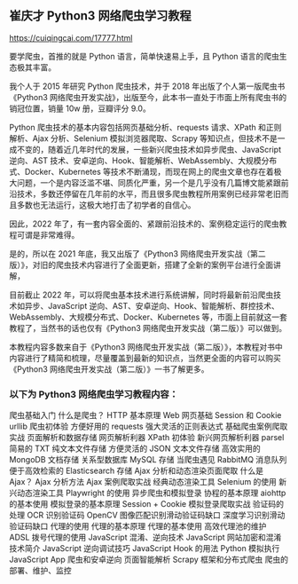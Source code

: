 
## 崔庆才 Python3 网络爬虫学习教程
https://cuiqingcai.com/17777.html

要学爬虫，首推的就是 Python 语言，简单快速易上手，且 Python 语言的爬虫生态极其丰富。

我个人于 2015 年研究 Python 爬虫技术，并于 2018 年出版了个人第一版爬虫书《Python3 网络爬虫开发实战》，出版至今，此本书一直处于市面上所有爬虫书的销冠位置，销量 10w 册，豆瓣评分 9.0。

Python 爬虫技术的基本内容包括网页基础分析、requests 请求、XPath 和正则解析、Ajax 分析、Selenium 模拟浏览器爬取、Scrapy 等知识点，但技术不是一成不变的，随着近几年时代的发展，一些新兴爬虫技术如异步爬虫、JavaScript 逆向、AST 技术、安卓逆向、Hook、智能解析、WebAssembly、大规模分布式、Docker、Kubernetes 等技术不断涌现，而现在网上的爬虫文章也存在着极大问题，一个是内容泛滥不堪、同质化严重，另一个是几乎没有几篇博文能紧跟前沿技术，多数还停留在几年前的水平，而且很多爬虫教程所用案例已经非常老旧而且多数也无法运行，这极大地打击了初学者的自信心。

因此，2022 年了，有一套内容全面的、紧跟前沿技术的、案例稳定运行的爬虫教程可谓是非常难得。

是的，所以在 2021 年底，我又出版了《Python3 网络爬虫开发实战（第二版）》，对旧的爬虫技术内容进行了全面更新，搭建了全新的案例平台进行全面讲解，

目前截止 2022 年，可以将爬虫基本技术进行系统讲解，同时将最新前沿爬虫技术如异步、JavaScript 逆向、AST、安卓逆向、Hook、智能解析、群控技术、WebAssembly、大规模分布式、Docker、Kubernetes 等，市面上目前就这一套教程了，当然书的话也仅有《Python3 网络爬虫开发实战（第二版）》可以做到。

本教程内容多数来自于《Python3 网络爬虫开发实战（第二版）》，本教程对书中内容进行了精简和梳理，尽量覆盖到最新的知识点，当然更全面的内容可以购买《Python3 网络爬虫开发实战（第二版）》一书了解更多。

### 以下为 Python3 网络爬虫学习教程内容：

爬虫基础入门
什么是爬虫？
HTTP 基本原理
Web 网页基础
Session 和 Cookie
urllib 爬虫初体验
方便好用的 requests
强大灵活的正则表达式
基础爬虫案例爬取实战
页面解析和数据存储
网页解析利器 XPath 初体验
新兴网页解析利器 parsel
简易的 TXT 纯文本文件存储
方便灵活的 JSON 文本文件存储
高效实用的 MongoDB 文档存储
关系型数据库 MySQL 存储
当爬虫遇见 RabbitMQ 消息队列
便于高效检索的 Elasticsearch 存储
Ajax 分析和动态渲染页面爬取
什么是 Ajax？
Ajax 分析方法
Ajax 案例爬取实战
经典动态渲染工具 Selenium 的使用
新兴动态渲染工具 Playwright 的使用
异步爬虫和模拟登录
协程的基本原理
aiohttp 的基本使用
模拟登录的基本原理
Session + Cookie 模拟登录爬取实战
验证码的处理
OCR 识别验证码
OpenCV 图像匹配识别滑动验证码缺口
深度学习识别滑动验证码缺口
代理的使用
代理的基本原理
代理的基本使用
高效代理池的维护
ADSL 拨号代理的使用
JavaScript 混淆、逆向技术
JavaScript 网站加密和混淆技术简介
JavaScript 逆向调试技巧
JavaScript Hook 的用法
Python 模拟执行 JavaScript
App 爬虫和安卓逆向
页面智能解析
Scrapy 框架和分布式爬虫
爬虫的部署、维护、监控
<!--stackedit_data:
eyJoaXN0b3J5IjpbLTE2MjIxNzI2MF19
-->